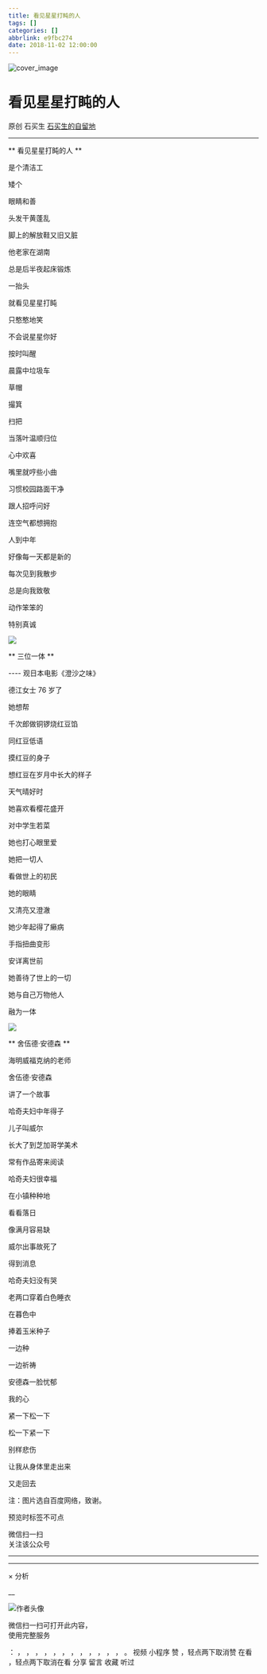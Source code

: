 ```yaml
---
title: 看见星星打盹的人
tags: []
categories: []
abbrlink: e9fbc274
date: 2018-11-02 12:00:00
---
```


![cover_image](20181102看见星星打盹的人/img1.jpg)

#  看见星星打盹的人

原创  石买生  [ 石买生的自留地 ](javascript:void\(0\);)

__ _ _ _ _

** 看见星星打盹的人  **

是个清洁工

矮个

眼睛和善

头发干黄蓬乱

脚上的解放鞋又旧又脏

他老家在湖南

总是后半夜起床锻炼

一抬头

就看见星星打盹

只憨憨地笑

不会说星星你好

按时叫醒

晨露中垃圾车

草帽

撮箕

扫把

当落叶温顺归位

心中欢喜

嘴里就哼些小曲

习惯校园路面干净

跟人招呼问好

连空气都想拥抱

人到中年

好像每一天都是新的

每次见到我散步

总是向我致敬

动作笨笨的

特别真诚

![](20181102看见星星打盹的人/img2.jpg)

** 三位一体  **

\----  观日本电影《澄沙之味》

德江女士  76  岁了

她想帮

千次郎做铜锣烧红豆馅

同红豆低语

摸红豆的身子

想红豆在岁月中长大的样子

天气晴好时

她喜欢看樱花盛开

对中学生若菜

她也打心眼里爱

她把一切人

看做世上的初民

她的眼睛

又清亮又澄澈

她少年起得了癞病

手指扭曲变形

安详离世前

她善待了世上的一切

她与自己万物他人

融为一体

![](20181102看见星星打盹的人/img3.jpg)

** 舍伍德·安德森  **

海明威福克纳的老师

舍伍德·安德森

讲了一个故事

哈奇夫妇中年得子

儿子叫威尔

长大了到芝加哥学美术

常有作品寄来阅读

哈奇夫妇很幸福

在小镇种种地

看看落日

像满月容易缺

威尔出事故死了

得到消息

哈奇夫妇没有哭

老两口穿着白色睡衣

在暮色中

捧着玉米种子

一边种

一边祈祷

  

安德森一脸忧郁

我的心

紧一下松一下

松一下紧一下

别样悲伤

让我从身体里走出来

又走回去

注：图片选自百度网络，致谢。

  

预览时标签不可点

微信扫一扫  
关注该公众号





****



****



×  分析

__

![作者头像](shared/img1.png)

微信扫一扫可打开此内容，  
使用完整服务

：  ，  ，  ，  ，  ，  ，  ，  ，  ，  ，  ，  ，  。  视频  小程序  赞  ，轻点两下取消赞  在看  ，轻点两下取消在看
分享  留言  收藏  听过

